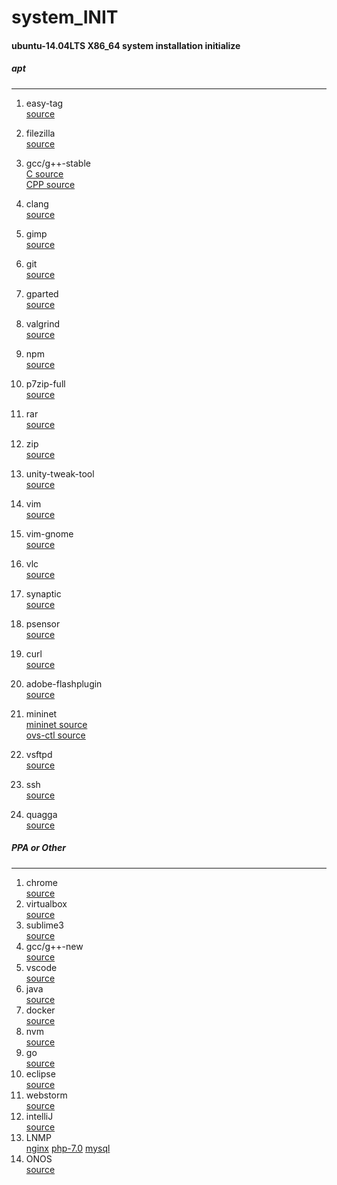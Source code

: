 # system_INIT
#### ubuntu-14.04LTS X86_64 system installation initialize
##### apt
***
1. easy-tag  
  [source](https://launchpad.net/ubuntu/xenial/amd64/easytag)
2. filezilla  
  [source](https://launchpad.net/ubuntu/xenial/amd64/filezilla)
3. gcc/g++-stable  
  [C   source](https://launchpad.net/ubuntu/xenial/amd64/gcc)  
  [CPP source](https://launchpad.net/ubuntu/xenial/amd64/g++)
4. clang  
  [source](https://launchpad.net/ubuntu/xenial/amd64/clang)
5. gimp  
  [source](https://launchpad.net/ubuntu/xenial/amd64/gimp)
6. git  
  [source](https://launchpad.net/ubuntu/xenial/amd64/git)
7. gparted  
  [source](https://launchpad.net/ubuntu/xenial/amd64/gparted)
8. valgrind  
  [source](https://launchpad.net/ubuntu/xenial/amd64/valgrind)
9. npm  
  [source](https://launchpad.net/ubuntu/xenial/amd64/npm)
10. p7zip-full  
  [source](https://launchpad.net/ubuntu/xenial/amd64/p7zip)
11. rar  
  [source](https://launchpad.net/ubuntu/xenial/amd64/rar)
12. zip  
  [source](https://launchpad.net/ubuntu/xenial/amd64/zip)
13. unity-tweak-tool  
  [source](https://launchpad.net/ubuntu/xenial/amd64/unity-tweak-tool)
14. vim  
  [source](https://launchpad.net/ubuntu/xenial/amd64/vim)
15. vim-gnome  
  [source](https://launchpad.net/ubuntu/xenial/amd64/vim-gnome)
16. vlc  
  [source](https://launchpad.net/ubuntu/xenial/amd64/vlc)
17. synaptic  
  [source](https://launchpad.net/ubuntu/xenial/amd64/synaptic)
18. psensor  
  [source](https://launchpad.net/ubuntu/xenial/amd64/psensor)
19. curl  
  [source](https://launchpad.net/ubuntu/xenial/amd64/curl)
20. adobe-flashplugin  
  [source](https://launchpad.net/ubuntu/xenial/amd64/adobe-flashplugin)


21. mininet  
  [mininet source](https://launchpad.net/ubuntu/xenial/amd64/mininet)  
  [ovs-ctl source](https://launchpad.net/ubuntu/xenial/amd64/openvswitch-testcontroller)
22. vsftpd  
  [source](https://launchpad.net/ubuntu/xenial/amd64/vsftpd)
23. ssh  
  [source](https://launchpad.net/ubuntu/xenial/amd64/openssh-server)
24. quagga  
  [source](https://launchpad.net/ubuntu/xenial/amd64/quagga)

##### PPA or Other
***
1. chrome  
  [source](https://www.google.com.tw/chrome/browser/desktop/)
2. virtualbox  
  [source](https://www.virtualbox.org/wiki/Linux_Downloads)
3. sublime3  
  [source](https://launchpad.net/~webupd8team/+archive/ubuntu/sublime-text-3)
4. gcc/g++-new  
  [source](https://launchpad.net/~ubuntu-toolchain-r/+archive/ubuntu/test)
5. vscode  
  [source](https://code.visualstudio.com/Download)
6. java  
  [source](https://launchpad.net/~webupd8team/+archive/ubuntu/java)
7. docker  
  [source](https://get.docker.com/)
8. nvm  
  [source](https://github.com/creationix/nvm)	
9. go  
  [source](https://golang.org/dl/)
10. eclipse  
  [source](https://www.eclipse.org/downloads/eclipse-packages/)
11. webstorm  
  [source](https://www.jetbrains.com/webstorm/download)
12. intelliJ  
  [source](https://www.jetbrains.com/idea/download)
13. LNMP  
  [nginx](https://www.nginx.com/resources/wiki/start/topics/tutorials/install/)
  [php-7.0](http://php.net/downloads.php)
  [mysql](https://www.mysql.com/downloads/)
14. ONOS  
  [source](https://github.com/opennetworkinglab/onos.git)

